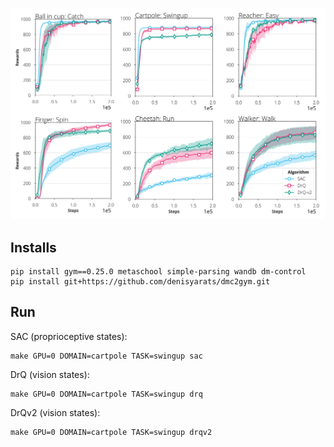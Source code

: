 

![](./results/all.png)

## Installs


```
pip install gym==0.25.0 metaschool simple-parsing wandb dm-control
pip install git+https://github.com/denisyarats/dmc2gym.git

```

## Run

SAC (proprioceptive states):
```
make GPU=0 DOMAIN=cartpole TASK=swingup sac
```

DrQ (vision states):
```
make GPU=0 DOMAIN=cartpole TASK=swingup drq
```

DrQv2 (vision states):
```
make GPU=0 DOMAIN=cartpole TASK=swingup drqv2
```
